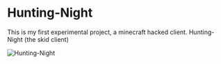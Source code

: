 # Hunting-Night

This is my first experimental project, a minecraft hacked client. Hunting-Night (the skid client)

![Hunting-Night](https://user-images.githubusercontent.com/88904139/137885576-a1bc5125-cfa8-4975-81c4-9f250627bee3.jpg)
